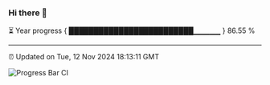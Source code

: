 ### Hi there 👋

⏳ Year progress { █████████████████████████▁▁▁▁▁ } 86.55 %

---

⏰ Updated on Tue, 12 Nov 2024 18:13:11 GMT

![Progress Bar CI](https://github.com/Shyam-Makwana/GitHub-Actions-Demo/workflows/Progress%20Bar%20CI/badge.svg)
